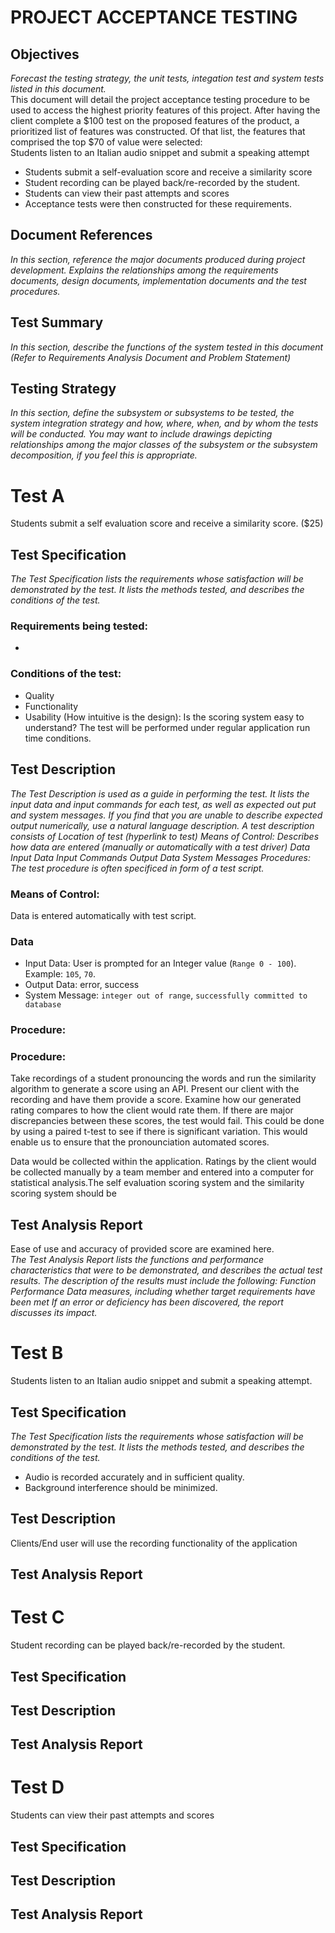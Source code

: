 # PROJECT ACCEPTANCE TESTING
## Objectives
*Forecast the testing strategy, the unit tests, integation test and system tests listed in this document.* </br>
This document will detail the project acceptance testing procedure to be used to access the highest priority features of this project. After having the client complete a $100 test on the proposed features of the product, a prioritized list of features was constructed. Of that list, the features that comprised the top $70 of value were selected:</br>
Students listen to an Italian audio snippet and submit a speaking attempt
- Students submit a self-evaluation score and receive a similarity score
- Student recording can be played back/re-recorded by the student.
- Students can view their past attempts and scores
- Acceptance tests were then constructed for these requirements.
## Document References
*In this section, reference the major documents produced during project development. Explains the relationships among the requirements documents, design documents, implementation documents and the test procedures.*

## Test Summary
*In this section, describe the functions of the system tested in this document (Refer to Requirements Analysis Document and Problem Statement)*</br>

## Testing Strategy
*In this section, define the subsystem or subsystems to be tested, the system integration strategy and how, where, when, and by whom the tests will be conducted. You may want to include drawings depicting relationships among the major classes of the subsystem or the subsystem decomposition, if you feel this is appropriate.*

# Test A
Students submit a self evaluation score and receive a similarity score. ($25)
## Test Specification
*The Test Specification lists the requirements whose satisfaction will be demonstrated by the test. It lists the methods tested, and describes the conditions of the test.*</br>
### Requirements being tested:
- 
### Conditions of the test:
- Quality
- Functionality
- Usability (How intuitive is the design): Is the scoring system easy to understand?
The test will be performed under regular application run time conditions.
## Test Description
*The Test Description is used as a guide in performing the test. It lists the input data and input commands for each test, as well as expected out put and system messages. If you find that you are unable to describe expected output numerically, use a natural language description. A test description consists of
Location of test (hyperlink to test)
Means of Control: Describes how data are entered (manually or automatically with a test driver)
Data
Input Data
Input Commands
Output Data
System Messages
Procedures: The test procedure is often specificed in form of a test script.*</br>

### Means of Control: 
Data is entered automatically with test script.
### Data
- Input Data: User is prompted for an Integer value (`Range 0 - 100`). Example:  `105`, `70`.
- Output Data: error, success
- System Message: `integer out of range`, `successfully committed to database`
### Procedure:

### Procedure:
Take recordings of a student pronouncing the words and run the similarity algorithm to generate a score using an API. Present our client with the recording and have them provide a score. Examine how our generated rating compares to how the client would rate them. If there are major discrepancies between these scores, the test would fail. This could be done by using a paired t-test to see if there is significant variation. This would enable us to ensure that the pronounciation automated scores.

Data would be collected within the application. Ratings by the client would be collected manually by a team member and entered into a computer for statistical analysis.The self evaluation scoring system and the similarity scoring system should be </br>
## Test Analysis Report
Ease of use and accuracy of provided score are examined here.</br>
*The Test Analysis Report lists the functions and performance characteristics that were to be demonstrated, and describes the actual test results. The description of the results must include the following:
Function
Performance
Data measures, including whether target requirements have been met
If an error or deficiency has been discovered, the report discusses its impact.*

# Test B
Students listen to an Italian audio snippet and submit a speaking attempt.
## Test Specification
*The Test Specification lists the requirements whose satisfaction will be demonstrated by the test. It lists the methods tested, and describes the conditions of the test.* <br/>
- Audio is recorded accurately and in sufficient quality.
- Background interference should be minimized.
## Test Description
Clients/End user will use the recording functionality of the application 

## Test Analysis Report

# Test C
Student recording can be played back/re-recorded by the student.
## Test Specification

## Test Description

## Test Analysis Report


# Test D
Students can view their past attempts and scores
## Test Specification

## Test Description

## Test Analysis Report
